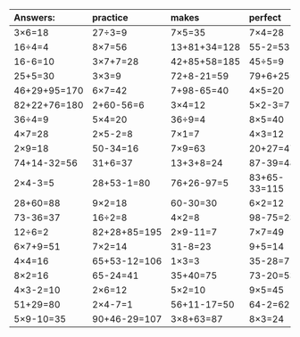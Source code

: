 | Answers: | practice | makes | perfect | ! |
| :--- | :--- | :--- | :--- | :--- |
| 3×6=18 | 27÷3=9 | 7×5=35 | 7×4=28 | 6×7+30=72 | 
| 16÷4=4 | 8×7=56 | 13+81+34=128 | 55-2=53 | 5×2+34=44 | 
| 16-6=10 | 3×7+7=28 | 42+85+58=185 | 45÷5=9 | 9×7+9=72 | 
| 25+5=30 | 3×3=9 | 72+8-21=59 | 79+6+25=110 | 8×6-44=4 | 
| 46+29+95=170 | 6×7=42 | 7+98-65=40 | 4×5=20 | 2×8=16 | 
| 82+22+76=180 | 2+60-56=6 | 3×4=12 | 5×2-3=7 | 37+35-68=4 | 
| 36÷4=9 | 5×4=20 | 36÷9=4 | 8×5=40 | 32÷4=8 | 
| 4×7=28 | 2×5-2=8 | 7×1=7 | 4×3=12 | 80-27=53 | 
| 2×9=18 | 50-34=16 | 7×9=63 | 20+27=47 | 24+25+2=51 | 
| 74+14-32=56 | 31+6=37 | 13+3+8=24 | 87-39=48 | 63+5-55=13 | 
| 2×4-3=5 | 28+53-1=80 | 76+26-97=5 | 83+65-33=115 | 58-25=33 | 
| 28+60=88 | 9×2=18 | 60-30=30 | 6×2=12 | 48-42=6 | 
| 73-36=37 | 16÷2=8 | 4×2=8 | 98-75=23 | 5×7+5=40 | 
| 12÷6=2 | 82+28+85=195 | 2×9-11=7 | 7×7=49 | 9×6=54 | 
| 6×7+9=51 | 7×2=14 | 31-8=23 | 9+5=14 | 7×8+94=150 | 
| 4×4=16 | 65+53-12=106 | 1×3=3 | 35-28=7 | 2×2=4 | 
| 8×2=16 | 65-24=41 | 35+40=75 | 73-20=53 | 18÷3=6 | 
| 4×3-2=10 | 2×6=12 | 5×2=10 | 9×5=45 | 9×8=72 | 
| 51+29=80 | 2×4-7=1 | 56+11-17=50 | 64-2=62 | 6×5=30 | 
| 5×9-10=35 | 90+46-29=107 | 3×8+63=87 | 8×3=24 | 9×5+90=135 | 
